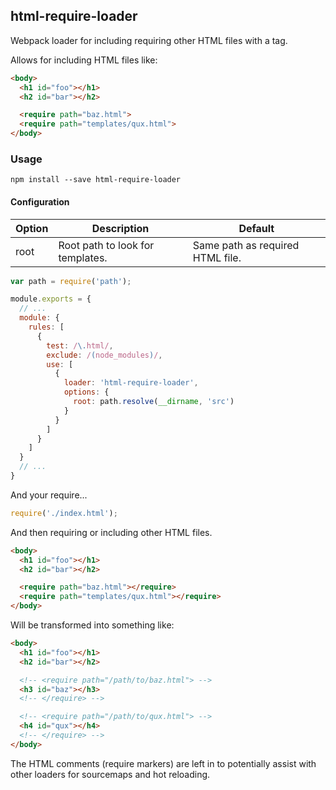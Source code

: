 ## html-require-loader

Webpack loader for including requiring other HTML files with a <require> tag.

Allows for including HTML files like:

```html
<body>
  <h1 id="foo"></h1>
  <h2 id="bar"></h2>

  <require path="baz.html">
  <require path="templates/qux.html">
</body>
```

### Usage

```
npm install --save html-require-loader
```

#### Configuration

| Option | Description                      | Default                          |
|--------|----------------------------------|----------------------------------|
| root   | Root path to look for templates. | Same path as required HTML file. |

```js
var path = require('path');

module.exports = {
  // ...
  module: {
    rules: [
      {
        test: /\.html/,
        exclude: /(node_modules)/,
        use: [
          {
            loader: 'html-require-loader',
            options: {
              root: path.resolve(__dirname, 'src')
            }
          }
        ]
      }
    ]
  }
  // ...
}
```

And your require...

```js
require('./index.html');
```

And then requiring or including other HTML files.

```html
<body>
  <h1 id="foo"></h1>
  <h2 id="bar"></h2>

  <require path="baz.html"></require>
  <require path="templates/qux.html"></require>
</body>
```

Will be transformed into something like:

```html
<body>
  <h1 id="foo"></h1>
  <h2 id="bar"></h2>

  <!-- <require path="/path/to/baz.html"> -->
  <h3 id="baz"></h3>
  <!-- </require> -->

  <!-- <require path="/path/to/qux.html"> -->
  <h4 id="qux"></h4>
  <!-- </require> -->
</body>
```

The HTML comments (require markers) are left in to potentially assist with
other loaders for sourcemaps and hot reloading.
